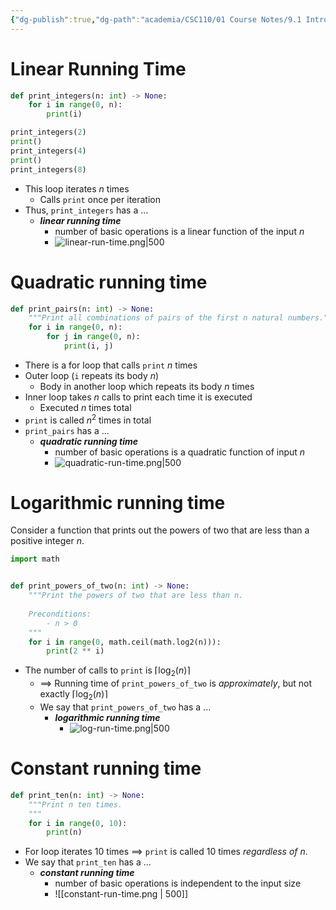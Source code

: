 ```yaml
---
{"dg-publish":true,"dg-path":"academia/CSC110/01 Course Notes/9.1 Introduction to Running Time Analysis.md","permalink":"/academia/csc-110/01-course-notes/9-1-introduction-to-running-time-analysis/","created":"2023-10-29T12:47:27.315-07:00","updated":"2023-11-05T21:01:24.310-08:00"}
---
```



# Linear Running Time

```python
def print_integers(n: int) -> None:
	for i in range(0, n):
		print(i)

print_integers(2)
print()
print_integers(4)
print()
print_integers(8)
```

- This loop iterates $n$ times
	- Calls `print` once per iteration
- Thus, `print_integers` has a ...
	- ***linear running time***
		- number of basic operations is a linear function of the input $n$
		- ![linear-run-time.png|500](/img/user/Files/01%20CSC110/linear-run-time.png)

# Quadratic running time

```python
def print_pairs(n: int) -> None:
    """Print all combinations of pairs of the first n natural numbers."""
    for i in range(0, n):
        for j in range(0, n):
            print(i, j)
```

- There is a for loop that calls `print` $n$ times
- Outer loop (`i` repeats its body $n$)
	- Body in another loop which repeats its body $n$ times
- Inner loop takes $n$ calls to print each time it is executed
	- Executed $n$ times total
- `print` is called $n^{2}$ times in total
- `print_pairs` has a ...
	- ***quadratic running time***
		- number of basic operations is a quadratic function of input $n$
		- ![quadratic-run-time.png|500](/img/user/Files/01%20CSC110/quadratic-run-time.png)

# Logarithmic running time

Consider a function that prints out the powers of two that are less than a positive integer $n$.

```python
import math


def print_powers_of_two(n: int) -> None:
	"""Print the powers of two that are less than n.
	
	Preconditions:
		- n > 0
	"""
	for i in range(0, math.ceil(math.log2(n))):
		print(2 ** i)
```

- The number of calls to `print` is $\lceil {\log_{2}{(n)}} \rceil$
	- $\implies$ Running time of `print_powers_of_two` is *approximately*, but not exactly $\lceil \log_{2}{(n)} \rceil$
	- We say that `print_powers_of_two` has a ...
		- ***logarithmic running time***
			- ![log-run-time.png|500](/img/user/Files/01%20CSC110/log-run-time.png)

# Constant running time

```python
def print_ten(n: int) -> None:
	"""Print n ten times.
	"""
	for i in range(0, 10):
		print(n)
```

- For loop iterates 10 times $\implies$ `print` is called 10 times *regardless of $n$*.
- We say that `print_ten` has a ...
	- ***constant running time***
		- number of basic operations is independent to the input size
		- ![[constant-run-time.png \| 500]]